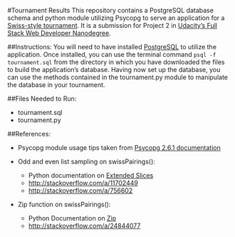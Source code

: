 #Tournament Results
This repository contains a PostgreSQL database schema and python module utilizing Psycopg to serve an application for a [Swiss-style tournament](http://www.wizards.com/dci/downloads/swiss_pairings.pdf). It is a submission for Project 2 in [Udacity’s Full Stack Web Developer Nanodegree](https://www.udacity.com/course/full-stack-web-developer-nanodegree--nd004).

##Instructions:
You will need to have installed [PostgreSQL](http://www.postgresql.org/) to utilize the application. Once installed, you can use the terminal command `psql -f tournament.sql` from the directory in which you have downloaded the files to build the application’s database. Having now set up the database, you can use the methods contained in the tournament.py module to manipulate the database in your tournament.

##Files Needed to Run:
* tournament.sql
* tournament.py

##References:
* Psycopg module usage tips taken from [Psycopg 2.6.1 documentation](http://initd.org/psycopg/docs/usage.html#passing-parameters-to-sql-queries)

* Odd and even list sampling on swissPairings():
  * Python documentation on [Extended Slices](https://docs.python.org/2.3/whatsnew/section-slices.html)
  * http://stackoverflow.com/a/11702449
  * http://stackoverflow.com/a/756602

* Zip function on swissPairings():
  * Python Documentation on [Zip](https://docs.python.org/2/library/functions.html#zip)
  * http://stackoverflow.com/a/24844077
